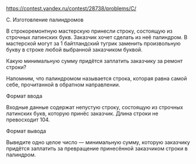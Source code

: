 https://contest.yandex.ru/contest/28738/problems/C/

C. Изготовление палиндромов

В строкоремонтную мастерскую принесли строку, состоящую из строчных латинских букв. Заказчик хочет сделать из неё палиндром. В мастерской могут за 1 байтландский тугрик заменить произвольную букву в строке любой выбранной заказчиком буквой.

Какую минимальную сумму придётся заплатить заказчику за ремонт строки?

Напомним, что палиндромом называется строка, которая равна самой себе, прочитанной в обратном направлении. 

Формат ввода

Входные данные содержат непустую строку, состоящую из строчных латинских букв, которую принёс заказчик. Длина строки не превосходит 104.

Формат вывода

Выведите одно целое число — минимальную сумму, которую заказчику придётся заплатить за превращение принесённой заказчиком строки в палиндром. 
